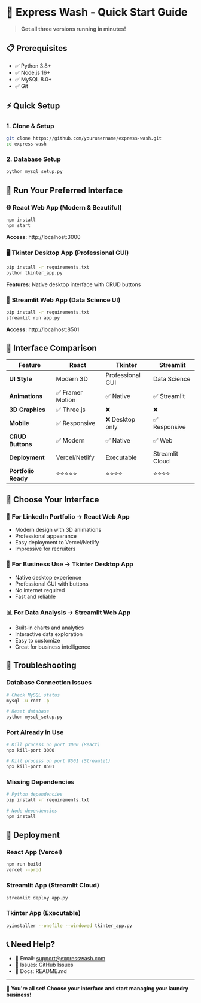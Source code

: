 # 🚀 Express Wash - Quick Start Guide

> **Get all three versions running in minutes!**

## 📋 Prerequisites

- ✅ Python 3.8+
- ✅ Node.js 16+
- ✅ MySQL 8.0+
- ✅ Git

## ⚡ Quick Setup

### 1. Clone & Setup
```bash
git clone https://github.com/yourusername/express-wash.git
cd express-wash
```

### 2. Database Setup
```bash
python mysql_setup.py
```

## 🎯 Run Your Preferred Interface

### 🌐 **React Web App** (Modern & Beautiful)
```bash
npm install
npm start
```
**Access:** http://localhost:3000

### 🖥️ **Tkinter Desktop App** (Professional GUI)
```bash
pip install -r requirements.txt
python tkinter_app.py
```
**Features:** Native desktop interface with CRUD buttons

### 📱 **Streamlit Web App** (Data Science UI)
```bash
pip install -r requirements.txt
streamlit run app.py
```
**Access:** http://localhost:8501

## 🎨 Interface Comparison

| Feature | React | Tkinter | Streamlit |
|---------|-------|---------|-----------|
| **UI Style** | Modern 3D | Professional GUI | Data Science |
| **Animations** | ✅ Framer Motion | ✅ Native | ✅ Streamlit |
| **3D Graphics** | ✅ Three.js | ❌ | ❌ |
| **Mobile** | ✅ Responsive | ❌ Desktop only | ✅ Responsive |
| **CRUD Buttons** | ✅ Modern | ✅ Native | ✅ Web |
| **Deployment** | Vercel/Netlify | Executable | Streamlit Cloud |
| **Portfolio Ready** | ⭐⭐⭐⭐⭐ | ⭐⭐⭐⭐ | ⭐⭐⭐⭐ |

## 🎯 Choose Your Interface

### 🌟 **For LinkedIn Portfolio** → **React Web App**
- Modern design with 3D animations
- Professional appearance
- Easy deployment to Vercel/Netlify
- Impressive for recruiters

### 💼 **For Business Use** → **Tkinter Desktop App**
- Native desktop experience
- Professional GUI with buttons
- No internet required
- Fast and reliable

### 📊 **For Data Analysis** → **Streamlit Web App**
- Built-in charts and analytics
- Interactive data exploration
- Easy to customize
- Great for business intelligence

## 🔧 Troubleshooting

### Database Connection Issues
```bash
# Check MySQL status
mysql -u root -p

# Reset database
python mysql_setup.py
```

### Port Already in Use
```bash
# Kill process on port 3000 (React)
npx kill-port 3000

# Kill process on port 8501 (Streamlit)
npx kill-port 8501
```

### Missing Dependencies
```bash
# Python dependencies
pip install -r requirements.txt

# Node dependencies
npm install
```

## 🚀 Deployment

### React App (Vercel)
```bash
npm run build
vercel --prod
```

### Streamlit App (Streamlit Cloud)
```bash
streamlit deploy app.py
```

### Tkinter App (Executable)
```bash
pyinstaller --onefile --windowed tkinter_app.py
```

## 📞 Need Help?

- 📧 Email: support@expresswash.com
- 🐛 Issues: GitHub Issues
- 📖 Docs: README.md

---

**🎉 You're all set! Choose your interface and start managing your laundry business!** 